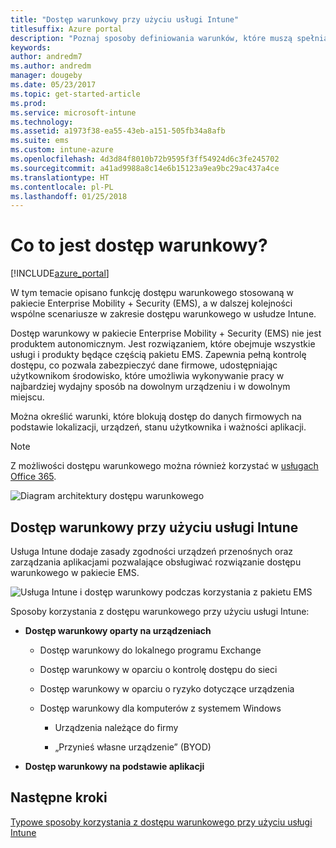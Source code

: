 ```yaml
---
title: "Dostęp warunkowy przy użyciu usługi Intune"
titlesuffix: Azure portal
description: "Poznaj sposoby definiowania warunków, które muszą spełniać użytkownicy i urządzenia, aby uzyskać dostęp do zasobów firmy w usłudze Microsoft Intune."
keywords: 
author: andredm7
ms.author: andredm
manager: dougeby
ms.date: 05/23/2017
ms.topic: get-started-article
ms.prod: 
ms.service: microsoft-intune
ms.technology: 
ms.assetid: a1973f38-ea55-43eb-a151-505fb34a8afb
ms.suite: ems
ms.custom: intune-azure
ms.openlocfilehash: 4d3d84f8010b72b9595f3ff54924d6c3fe245702
ms.sourcegitcommit: a41ad9988a8c14e6b15123a9ea9bc29ac437a4ce
ms.translationtype: HT
ms.contentlocale: pl-PL
ms.lasthandoff: 01/25/2018
---
```

# <a name="whats-conditional-access"></a>Co to jest dostęp warunkowy?

[!INCLUDE[azure_portal](./includes/azure_portal.md)]

W tym temacie opisano funkcję dostępu warunkowego stosowaną w pakiecie Enterprise Mobility + Security (EMS), a w dalszej kolejności wspólne scenariusze w zakresie dostępu warunkowego w usłudze Intune.

Dostęp warunkowy w pakiecie Enterprise Mobility + Security (EMS) nie jest produktem autonomicznym. Jest rozwiązaniem, które obejmuje wszystkie usługi i produkty będące częścią pakietu EMS. Zapewnia pełną kontrolę dostępu, co pozwala zabezpieczyć dane firmowe, udostępniając użytkownikom środowisko, które umożliwia wykonywanie pracy w najbardziej wydajny sposób na dowolnym urządzeniu i w dowolnym miejscu.

Można określić warunki, które blokują dostęp do danych firmowych na podstawie lokalizacji, urządzeń, stanu użytkownika i ważności aplikacji.

> [!NOTE] 
> Z możliwości dostępu warunkowego można również korzystać w [usługach Office 365](https://blogs.technet.microsoft.com/wbaer/2017/02/17/conditional-access-policies-with-sharepoint-online-and-onedrive-for-business/).

![Diagram architektury dostępu warunkowego](./media/ca-diagram-1.png)

## <a name="conditional-access-with-intune"></a>Dostęp warunkowy przy użyciu usługi Intune

Usługa Intune dodaje zasady zgodności urządzeń przenośnych oraz zarządzania aplikacjami pozwalające obsługiwać rozwiązanie dostępu warunkowego w pakiecie EMS.

![Usługa Intune i dostęp warunkowy podczas korzystania z pakietu EMS](./media/intune-with-ca-1.png)

Sposoby korzystania z dostępu warunkowego przy użyciu usługi Intune:

-   **Dostęp warunkowy oparty na urządzeniach**

    -   Dostęp warunkowy do lokalnego programu Exchange

    -   Dostęp warunkowy w oparciu o kontrolę dostępu do sieci

    -   Dostęp warunkowy w oparciu o ryzyko dotyczące urządzenia

    -   Dostęp warunkowy dla komputerów z systemem Windows

        -   Urządzenia należące do firmy

        -   „Przynieś własne urządzenie” (BYOD)

-   **Dostęp warunkowy na podstawie aplikacji**

## <a name="next-steps"></a>Następne kroki

[Typowe sposoby korzystania z dostępu warunkowego przy użyciu usługi Intune](conditional-access-intune-common-ways-use.md)
